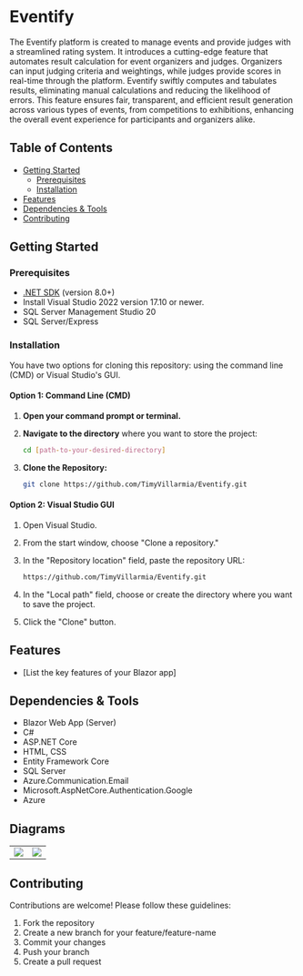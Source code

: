 # Eventify

The Eventify platform is created to manage events and provide judges  with a streamlined rating system. It introduces a cutting-edge feature that automates result calculation for event organizers and judges. Organizers can input judging criteria and weightings, while judges provide scores in real-time through the platform. Eventify swiftly computes and tabulates results, eliminating manual calculations and reducing the likelihood of errors. This feature ensures fair, transparent, and efficient result generation across various types of events, from competitions to exhibitions, enhancing the overall event experience for participants and organizers alike.

## Table of Contents

- [Getting Started](#getting-started)
    - [Prerequisites](#prerequisites)
    - [Installation](#installation)
- [Features](#features)
- [Dependencies & Tools](#dependencies)
- [Contributing](#contributing)


## Getting Started

### Prerequisites

- [.NET SDK]([https://dotnet.microsoft.com/download](https://dotnet.microsoft.com/download)) (version 8.0+)
- Install Visual Studio 2022 version 17.10 or newer.
- SQL Server Management Studio 20
- SQL Server/Express

### Installation

You have two options for cloning this repository: using the command line (CMD) or Visual Studio's GUI.

#### Option 1: Command Line (CMD)

1. **Open your command prompt or terminal.**

2. **Navigate to the directory** where you want to store the project:

   ```bash
   cd [path-to-your-desired-directory]
   ```
   
3. **Clone the Repository:**

   ```bash
   git clone https://github.com/TimyVillarmia/Eventify.git
   ```
#### Option 2: Visual Studio GUI
1. Open Visual Studio.
2. From the start window, choose "Clone a repository."
3. In the "Repository location" field, paste the repository URL:
   
   ```bash
   https://github.com/TimyVillarmia/Eventify.git
   ```
   
4. In the "Local path" field, choose or create the directory where you want to save the project.
5. Click the "Clone" button.


## Features

- [List the key features of your Blazor app]

## Dependencies & Tools

- Blazor Web App (Server)
- C#
- ASP.NET Core
- HTML, CSS
- Entity Framework Core
- SQL Server
- Azure.Communication.Email
- Microsoft.AspNetCore.Authentication.Google
- Azure


## Diagrams

<table align="center" width="100%"> 
  <tr> 
    <td align="center"> 
     <img src="https://github.com/KomSai-ACT/Eventify/assets/87883347/32034c76-34c7-4da6-99fc-f2161ab2172a"/>
    </td> 
        <td align="center"> 
       <img src="https://github.com/KomSai-ACT/Eventify/assets/87883347/de899747-5efd-404f-8a3a-c927686a57b9" />
    </td> 
  </tr> 
</table>

## Contributing

Contributions are welcome! Please follow these guidelines:

1. Fork the repository
2. Create a new branch for your feature/feature-name
3. Commit your changes
4. Push your branch
5. Create a pull request

